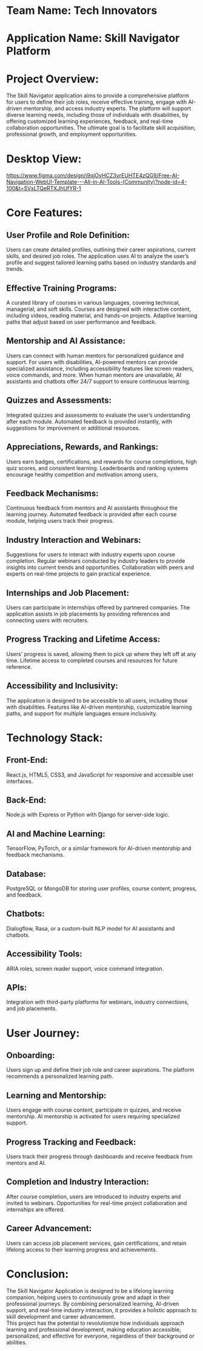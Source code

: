 # Team Name: Tech Innovators<br>
# Application Name: Skill Navigator Platform<br>

# Project Overview:<br>
The Skill Navigator application aims to provide a comprehensive platform for users to define their job roles, receive effective training, engage with AI-driven mentorship, and access industry experts. The platform will support diverse learning needs, including those of individuals with disabilities, by offering customized learning experiences, feedback, and real-time collaboration opportunities. The ultimate goal is to facilitate skill acquisition, professional growth, and employment opportunities.<br>
        
# Desktop View:<br>
https://www.figma.com/design/i9qjOvHCZ3vrEUHTE4zQG9/Free-AI-Navigation-WebUI-Template---All-in-AI-Tools-(Community)?node-id=4-100&t=SVxLTQeRTXJhUfYR-1<br>

# Core Features:<br>

## User Profile and Role Definition:<br>

Users can create detailed profiles, outlining their career aspirations, current skills, and desired job roles.
The application uses AI to analyze the user’s profile and suggest tailored learning paths based on industry standards and trends.<br>

## Effective Training Programs:<br>

A curated library of courses in various languages, covering technical, managerial, and soft skills.
Courses are designed with interactive content, including videos, reading material, and hands-on projects.
Adaptive learning paths that adjust based on user performance and feedback.<br>

## Mentorship and AI Assistance:<br>

Users can connect with human mentors for personalized guidance and support.
For users with disabilities, AI-powered mentors can provide specialized assistance, including accessibility features like screen readers, voice commands, and more.
When human mentors are unavailable, AI assistants and chatbots offer 24/7 support to ensure continuous learning.<br>

## Quizzes and Assessments:<br>

Integrated quizzes and assessments to evaluate the user’s understanding after each module.
Automated feedback is provided instantly, with suggestions for improvement or additional resources.<br>

## Appreciations, Rewards, and Rankings:<br>

Users earn badges, certifications, and rewards for course completions, high quiz scores, and consistent learning.
Leaderboards and ranking systems encourage healthy competition and motivation among users.<br>

## Feedback Mechanisms:<br>

Continuous feedback from mentors and AI assistants throughout the learning journey.
Automated feedback is provided after each course module, helping users track their progress.<br>

## Industry Interaction and Webinars:<br>

Suggestions for users to interact with industry experts upon course completion.
Regular webinars conducted by industry leaders to provide insights into current trends and opportunities.
Collaboration with peers and experts on real-time projects to gain practical experience.<br>

## Internships and Job Placement:<br>

Users can participate in internships offered by partnered companies.
The application assists in job placements by providing references and connecting users with recruiters.<br>

## Progress Tracking and Lifetime Access:<br>

Users' progress is saved, allowing them to pick up where they left off at any time.
Lifetime access to completed courses and resources for future reference.<br>

## Accessibility and Inclusivity:<br>

The application is designed to be accessible to all users, including those with disabilities.
Features like AI-driven mentorship, customizable learning paths, and support for multiple languages ensure inclusivity.<br>

# Technology Stack:<br>

## Front-End:<br>
React.js, HTML5, CSS3, and JavaScript for responsive and accessible user interfaces.<br>

## Back-End:<br>
Node.js with Express or Python with Django for server-side logic.<br>

## AI and Machine Learning:<br>
TensorFlow, PyTorch, or a similar framework for AI-driven mentorship and feedback mechanisms.<br>

## Database:<br>
PostgreSQL or MongoDB for storing user profiles, course content, progress, and feedback.<br>

## Chatbots:<br>
Dialogflow, Rasa, or a custom-built NLP model for AI assistants and chatbots.<br>

## Accessibility Tools:<br>
ARIA roles, screen reader support, voice command integration.<br>

## APIs:<br>
Integration with third-party platforms for webinars, industry connections, and job placements.<br>

# User Journey:<br>

## Onboarding:<br>

Users sign up and define their job role and career aspirations.
The platform recommends a personalized learning path.<br>

## Learning and Mentorship:<br>

Users engage with course content, participate in quizzes, and receive mentorship.
AI mentorship is activated for users requiring specialized support.<br>

## Progress Tracking and Feedback:<br>

Users track their progress through dashboards and receive feedback from mentors and AI.<br>

## Completion and Industry Interaction:<br>

After course completion, users are introduced to industry experts and invited to webinars.
Opportunities for real-time project collaboration and internships are offered.<br>

## Career Advancement:<br>

Users can access job placement services, gain certifications, and retain lifelong access to their learning progress and achievements.<br>

# Conclusion:<br>

The Skill Navigator Application is designed to be a lifelong learning companion, helping users to continuously grow and adapt in their professional journeys. By combining personalized learning, AI-driven support, and real-time industry interaction, it provides a holistic approach to skill development and career advancement.<br>
This project has the potential to revolutionize how individuals approach learning and professional development, making education accessible, personalized, and effective for everyone, regardless of their background or abilities.<br>





